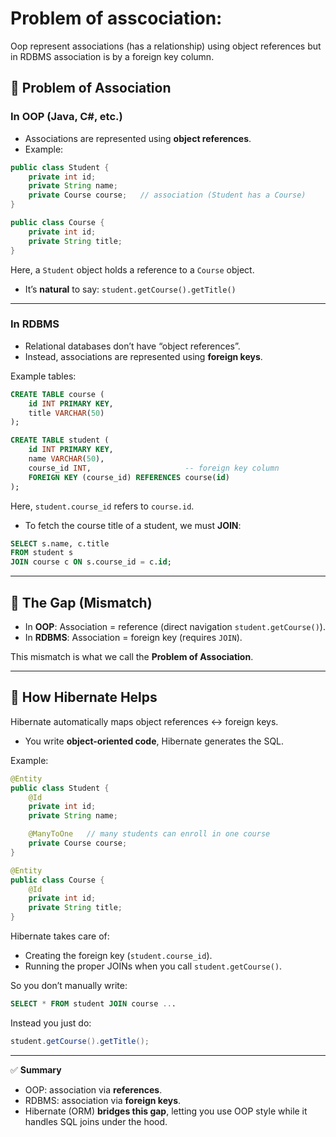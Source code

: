# Problem of asscociation:
  Oop represent associations (has a relationship) using object references but in RDBMS association is by a foreign key column.

  
## 🔹 Problem of Association

### In **OOP** (Java, C#, etc.)

* Associations are represented using **object references**.
* Example:

```java
public class Student {
    private int id;
    private String name;
    private Course course;   // association (Student has a Course)
}

public class Course {
    private int id;
    private String title;
}
```

Here, a `Student` object holds a reference to a `Course` object.

* It’s **natural** to say: `student.getCourse().getTitle()`

---

### In **RDBMS**

* Relational databases don’t have “object references”.
* Instead, associations are represented using **foreign keys**.

Example tables:

```sql
CREATE TABLE course (
    id INT PRIMARY KEY,
    title VARCHAR(50)
);

CREATE TABLE student (
    id INT PRIMARY KEY,
    name VARCHAR(50),
    course_id INT,                     -- foreign key column
    FOREIGN KEY (course_id) REFERENCES course(id)
);
```

Here, `student.course_id` refers to `course.id`.

* To fetch the course title of a student, we must **JOIN**:

```sql
SELECT s.name, c.title
FROM student s
JOIN course c ON s.course_id = c.id;
```

---

## 🔹 The Gap (Mismatch)

* In **OOP**: Association = reference (direct navigation `student.getCourse()`).
* In **RDBMS**: Association = foreign key (requires `JOIN`).

This mismatch is what we call the **Problem of Association**.

---

## 🔹 How Hibernate Helps

Hibernate automatically maps object references ↔ foreign keys.

* You write **object-oriented code**, Hibernate generates the SQL.

Example:

```java
@Entity
public class Student {
    @Id
    private int id;
    private String name;

    @ManyToOne   // many students can enroll in one course
    private Course course;
}

@Entity
public class Course {
    @Id
    private int id;
    private String title;
}
```

Hibernate takes care of:

* Creating the foreign key (`student.course_id`).
* Running the proper JOINs when you call `student.getCourse()`.

So you don’t manually write:

```sql
SELECT * FROM student JOIN course ...
```

Instead you just do:

```java
student.getCourse().getTitle();
```

---

✅ **Summary**

* OOP: association via **references**.
* RDBMS: association via **foreign keys**.
* Hibernate (ORM) **bridges this gap**, letting you use OOP style while it handles SQL joins under the hood.

